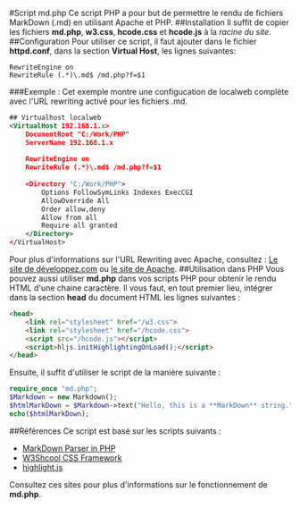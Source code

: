 #Script md.php
Ce script PHP a pour but de permettre le rendu de fichiers MarkDown (.md) en utilisant Apache et PHP.
##Installation
Il suffit de copier les fichiers **md.php**, **w3.css**, **hcode.css** et **hcode.js** à la _racine du site_.
##Configuration
Pour utiliser ce script, il faut ajouter dans le fichier **httpd.conf**, dans la section **Virtual Host**, les lignes suivantes: 
````    
RewriteEngine on
RewriteRule (.*)\.md$ /md.php?f=$1
````
###Exemple : 
Cet exemple montre une configucation de localweb complète avec l'URL rewriting activé pour les fichiers .md.
````xml
## Virtualhost localweb
<VirtualHost 192.168.1.x>
	DocumentRoot "C:/Work/PHP"
	ServerName 192.168.1.x
	
	RewriteEngine on
	RewriteRule (.*)\.md$ /md.php?f=$1
	
	<Directory "C:/Work/PHP">
		Options FollowSymLinks Indexes ExecCGI
		AllowOverride All
		Order allow,deny
		Allow from all
		Require all granted
	</Directory>
</VirtualHost>
````
Pour plus d'informations sur l'URL Rewriting avec Apache, consultez : [Le site de développez.com](https://apache.developpez.com/cours/urlrewriting/) ou [le site de Apache](https://httpd.apache.org/docs/trunk/fr/mod/mod_rewrite.html#rewriterule).
##Utilisation dans PHP
Vous pouvez aussi utiliser **md.php** dans vos scripts PHP pour obtenir le rendu HTML d'une chaine caractère.
Il vous faut, en tout premier lieu, intégrer dans la section **head** du document HTML les lignes suivantes : 
````html
<head>
	<link rel="stylesheet" href="/w3.css">
	<link rel="stylesheet" href="/hcode.css">
	<script src="/hcode.js"></script>
	<script>hljs.initHighlightingOnLoad();</script>
</head>
````
Ensuite, il suffit d'utiliser le script de la manière suivante :
````php
require_once "md.php";
$Markdown = new Markdown();
$htmlMarkDown = $Markdown->text("Hello, this is a **MarkDown** string.");
echo($htmlMarkDown);
````
##Références
Ce script est basé sur les scripts suivants : 
* [MarkDown Parser in PHP](https://parsedown.org/)
* [W3Shcool CSS Framework](https://www.w3schools.com/w3css/default.asp)
* [highlight.js](https://highlightjs.org/)

Consultez ces sites pour plus d'informations sur le fonctionnement de **md.php**.